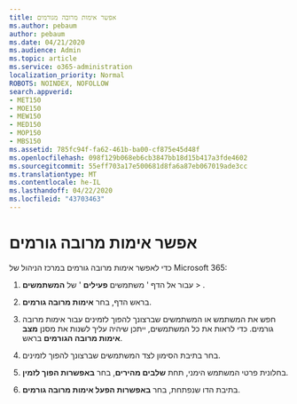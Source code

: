 ```yaml
---
title: אפשר אימות מרובה מגורמים
ms.author: pebaum
author: pebaum
ms.date: 04/21/2020
ms.audience: Admin
ms.topic: article
ms.service: o365-administration
localization_priority: Normal
ROBOTS: NOINDEX, NOFOLLOW
search.appverid:
- MET150
- MOE150
- MEW150
- MED150
- MOP150
- MBS150
ms.assetid: 785fc94f-fa62-461b-ba00-cf875e45d48f
ms.openlocfilehash: 098f129b068eb6cb3847bb18d15b417a3fde4602
ms.sourcegitcommit: 55eff703a17e500681d8fa6a87eb067019ade3cc
ms.translationtype: MT
ms.contentlocale: he-IL
ms.lasthandoff: 04/22/2020
ms.locfileid: "43703463"
---
```

# <a name="enable-multi-factor-authentication"></a>אפשר אימות מרובה גורמים

כדי לאפשר אימות מרובה גורמים במרכז הניהול של Microsoft 365:

1. עבור אל הדף ' משתמשים **פעילים** ' של **המשתמשים** \> .
    
2. בראש הדף, בחר **אימות מרובה גורמים**. 
    
3. חפש את המשתמש או המשתמשים שברצונך להפוך לזמינים עבור אימות מרובה גורמים. כדי לראות את כל המשתמשים, ייתכן שיהיה עליך לשנות את מסנן **מצב אימות מרובה הגורמים** בראש.
    
4. בחר בתיבת הסימון לצד המשתמשים שברצונך להפוך לזמינים.
    
5.  בחלונית פרטי המשתמש הימני, תחת **שלבים מהירים**, בחר **באפשרות הפוך לזמין**. 
    
6. בתיבת הדו שנפתחת, בחר **באפשרות הפעל אימות מרובה גורמים**. 
    

